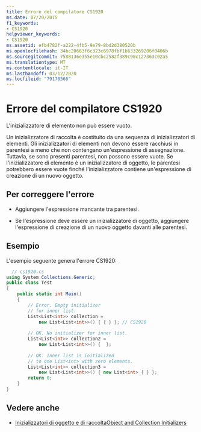 ```yaml
---
title: Errore del compilatore CS1920
ms.date: 07/20/2015
f1_keywords:
- CS1920
helpviewer_keywords:
- CS1920
ms.assetid: efb4782f-a222-4fb5-9e79-8bd2d380520b
ms.openlocfilehash: 34bc20663f6c323c6978fbf1b633269206f0406b
ms.sourcegitcommit: 7588136e355e10cbc2582f389c90c127363c02a5
ms.translationtype: MT
ms.contentlocale: it-IT
ms.lasthandoff: 03/12/2020
ms.locfileid: "79170566"
---
```

# <a name="compiler-error-cs1920"></a>Errore del compilatore CS1920
L'inizializzatore di elemento non può essere vuoto.  
  
 Un inizializzatore di raccolta è costituito da una sequenza di inizializzatori di elementi. Gli inizializzatori di elementi non devono essere racchiusi in parentesi a meno che non contengano un'espressione di assegnazione. Tuttavia, se sono presenti parentesi, non possono essere vuote. Se l'inizializzatore di elemento è un inizializzatore di oggetto, le parentesi potrebbero essere vuote finché l'inizializzatore contiene un'espressione di creazione di un nuovo oggetto.  
  
## <a name="to-correct-this-error"></a>Per correggere l'errore  
  
- Aggiungere l'espressione mancante tra parentesi.  
  
- Se l'espressione deve essere un inizializzatore di oggetto, aggiungere l'espressione di creazione di un nuovo oggetto davanti alle parentesi.  
  
## <a name="example"></a>Esempio  
 L'esempio seguente genera l'errore CS1920:  
  
```csharp  
  // cs1920.cs  
using System.Collections.Generic;  
public class Test  
{  
    public static int Main()  
    {  
        // Error. Empty initializer
        // for inner list.  
        List<List<int>> collection =  
            new List<List<int>>() { { } }; // CS1920  
  
        // OK. No initializer for inner list.  
        List<List<int>> collection2 =  
            new List<List<int>>() {  };  
  
        // OK. Inner list is initialized
        // to one List<int> with zero elements.  
        List<List<int>> collection3 =  
            new List<List<int>>() { new List<int> { } };  
        return 0;  
    }  
}  
```  
  
## <a name="see-also"></a>Vedere anche

- [Inizializzatori di oggetto e di raccoltaObject and Collection Initializers](../programming-guide/classes-and-structs/object-and-collection-initializers.md)
